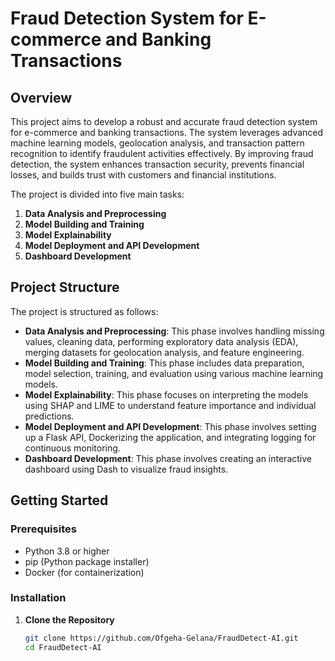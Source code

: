 # Fraud Detection System for E-commerce and Banking Transactions

## Overview

This project aims to develop a robust and accurate fraud detection system for e-commerce and banking transactions. The system leverages advanced machine learning models, geolocation analysis, and transaction pattern recognition to identify fraudulent activities effectively. By improving fraud detection, the system enhances transaction security, prevents financial losses, and builds trust with customers and financial institutions.

The project is divided into five main tasks:

1. **Data Analysis and Preprocessing**
2. **Model Building and Training**
3. **Model Explainability**
4. **Model Deployment and API Development**
5. **Dashboard Development**

## Project Structure

The project is structured as follows:

- **Data Analysis and Preprocessing**: This phase involves handling missing values, cleaning data, performing exploratory data analysis (EDA), merging datasets for geolocation analysis, and feature engineering.
- **Model Building and Training**: This phase includes data preparation, model selection, training, and evaluation using various machine learning models.
- **Model Explainability**: This phase focuses on interpreting the models using SHAP and LIME to understand feature importance and individual predictions.
- **Model Deployment and API Development**: This phase involves setting up a Flask API, Dockerizing the application, and integrating logging for continuous monitoring.
- **Dashboard Development**: This phase involves creating an interactive dashboard using Dash to visualize fraud insights.

## Getting Started

### Prerequisites

- Python 3.8 or higher
- pip (Python package installer)
- Docker (for containerization)

### Installation

1. **Clone the Repository**

   ```bash
   git clone https://github.com/Ofgeha-Gelana/FraudDetect-AI.git
   cd FraudDetect-AI